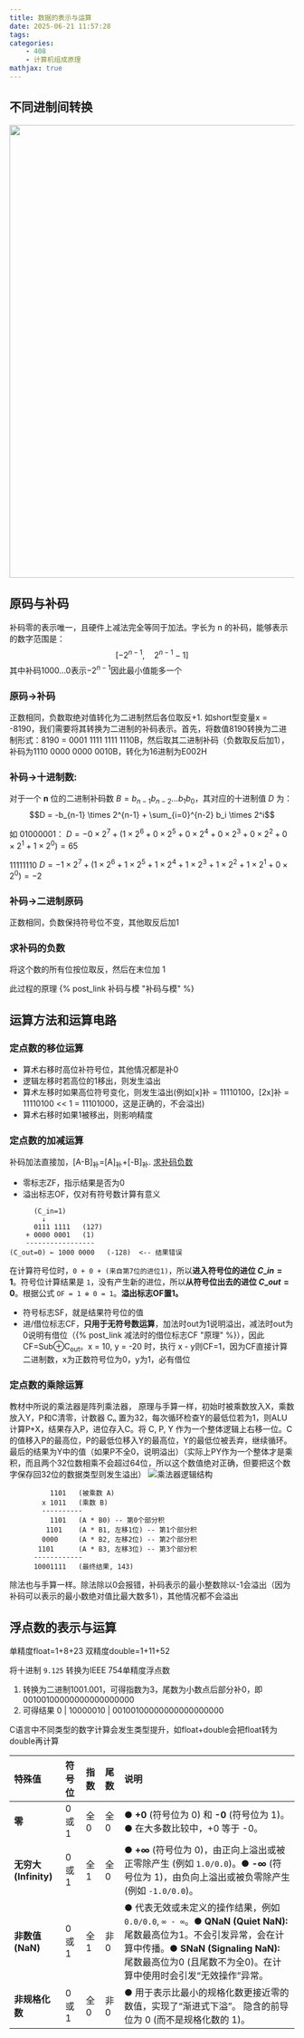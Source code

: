 ```yaml
---
title: 数据的表示与运算
date: 2025-06-21 11:57:28
tags:
categories:
    - 408
    - 计算机组成原理
mathjax: true
---
```


## 不同进制间转换
<img src="https://res.cloudinary.com/dkdhhe5fc/image/upload/v1750481280/09b433103c054cf89fef8288781c16ea_msjbm1.jpg" style="height: 800px;" loading="lazy">

## 原码与补码
补码零的表示唯一，且硬件上减法完全等同于加法。字长为 n 的补码，能够表示的数字范围是：
$$[-2^{n-1}, \quad 2^{n-1} - 1]$$
其中补码1000...0表示$-2^{n-1}$因此最小值能多一个

### 原码->补码
正数相同，负数取绝对值转化为二进制然后各位取反+1.
如short型变量x = -8190，我们需要将其转换为二进制的补码表示。首先，将数值8190转换为二进制形式：8190 = 0001 1111 1111 1110B，然后取其二进制补码（负数取反后加1），补码为1110 0000 0000 0010B，转化为16进制为E002H

### 补码->十进制数:
对于一个 **n** 位的二进制补码数 $B = b_{n-1}b_{n-2}...b_1b_0$，其对应的十进制值 $D$ 为：
$$D = -b_{n-1} \times 2^{n-1} + \sum_{i=0}^{n-2} b_i \times 2^i$$

如 01000001：
$D = -0 \times 2^7 + (1 \times 2^6 + 0 \times 2^5 + 0 \times 2^4 + 0 \times 2^3 + 0 \times 2^2 + 0 \times 2^1 + 1 \times 2^0)=65$

11111110
$D = -1 \times 2^7 + (1 \times 2^6 + 1 \times 2^5 + 1 \times 2^4 + 1 \times 2^3 + 1 \times 2^2 + 1 \times 2^1 + 0 \times 2^0)=-2$

### 补码->二进制原码
正数相同，负数保持符号位不变，其他取反后加1

### 求补码的负数
将这个数的所有位按位取反，然后在末位加 1

此过程的原理 {% post_link 补码与模 "补码与模" %}

## 运算方法和运算电路
### 定点数的移位运算
- 算术右移时高位补符号位，其他情况都是补0
- 逻辑左移时若高位的1移出，则发生溢出
- 算术左移时如果高位符号变化，则发生溢出(例如[x]补 = 11110100，[2x]补 = 11110100 << 1 = 11101000，这是正确的，不会溢出)
- 算术右移时如果1被移出，则影响精度

### 定点数的加减运算
补码加法直接加，[A-B]<sub>补</sub>=[A]<sub>补</sub>+[-B]<sub>补</sub>. [求补码负数](#求补码的负数)
- 零标志ZF，指示结果是否为0
- 溢出标志OF，仅对有符号数计算有意义
```
      (C_in=1)
        ↓
      0111 1111   (127)
    + 0000 0001   (1)
    -----------------
(C_out=0) ← 1000 0000   (-128)  <-- 结果错误
```
在计算符号位时，`0 + 0 + (来自第7位的进位1)`，所以**进入符号位的进位 $C\_{in} = 1$**。符号位计算结果是 `1`，没有产生新的进位，所以**从符号位出去的进位 $C\_{out} = 0$**。根据公式 `OF = 1 ⊕ 0 = 1`。**溢出标志OF置1。**
- 符号标志SF，就是结果符号位的值
- 进/借位标志CF，**只用于无符号数运算**，加法时out为1说明溢出，减法时out为0说明有借位（{% post_link 减法时的借位标志CF "原理" %}），因此CF=Sub⊕C<sub>out</sub>。x = 10, y = -20 时，执行 x - y则CF=1，因为CF直接计算二进制数，x为正数符号位为0，y为1，必有借位

### 定点数的乘除运算
教材中所说的乘法器是阵列乘法器， 原理与手算一样，初始时被乘数放入X，乘数放入Y，P和C清零，计数器 Cₙ 置为32，每次循环检查Y的最低位若为1，则ALU计算P+X，结果存入P，进位存入C。将 C, P, Y 作为一个整体逻辑上右移一位。C的值移入P的最高位，P的最低位移入Y的最高位，Y的最低位被丢弃，继续循环。最后的结果为Y中的值（如果P不全0，说明溢出）（实际上PY作为一个整体才是乘积，而且两个32位数相乘不会超过64位，所以这个数值绝对正确，但要把这个数字保存回32位的数据类型则发生溢出）
![乘法器逻辑结构](https://res.cloudinary.com/dkdhhe5fc/image/upload/v1750497497/faceb3a7897a4d8683493a01631150a2_h3yaou.png)
```
          1101   (被乘数 A)
        x 1011   (乘数 B)
        ----------
          1101   (A * B0) -- 第0个部分积
         1101    (A * B1, 左移1位) -- 第1个部分积
        0000     (A * B2, 左移2位) -- 第2个部分积
       1101      (A * B3, 左移3位) -- 第3个部分积
      ------------
      10001111   (最终结果, 143)
```
除法也与手算一样。除法除以0会报错，补码表示的最小整数除以-1会溢出（因为补码可以表示的最小数绝对值比最大数多1），其他情况都不会溢出


## 浮点数的表示与运算
单精度float=1+8+23  双精度double=1+11+52

将十进制 `9.125` 转换为IEEE 754单精度浮点数
1. 转换为二进制1001.001，可得指数为3，尾数为小数点后部分补0，即00100100000000000000000
2. 可得结果 0 | 10000010 | 00100100000000000000000


C语言中不同类型的数字计算会发生类型提升，如float+double会把float转为double再计算

| 特殊值  | 符号位  | 指数  | 尾数  | 说明 |
| :--- | :--- | :--- | :--- | :--- |
| **零** | 0 或 1 | 全 0 | 全 0 | ● **+0** (符号位为 0) 和 **-0** (符号位为 1)。● 在大多数比较中，+0 等于 -0。 |
| **无穷大 (Infinity)** | 0 或 1 | 全 1 | 全 0 | ● **+∞** (符号位为 0)，由正向上溢出或被正零除产生 (例如 `1.0/0.0`)。● **-∞** (符号位为 1)，由负向上溢出或被负零除产生 (例如 `-1.0/0.0`)。 |
| **非数值 (NaN)** | 0 或 1 | 全 1 | 非 0 | ● 代表无效或未定义的操作结果，例如 `0.0/0.0`, `∞ - ∞`。● **QNaN (Quiet NaN):** 尾数最高位为1。不会引发异常，会在计算中传播。● **SNaN (Signaling NaN):** 尾数最高位为0 (且尾数不为全0)。在计算中使用时会引发“无效操作”异常。 |
| **非规格化数** | 0 或 1 | 全 0 | 非 0 | ● 用于表示比最小的规格化数更接近零的数值，实现了“渐进式下溢”。 隐含的前导位为 0 (而不是规格化数的 1)。 |